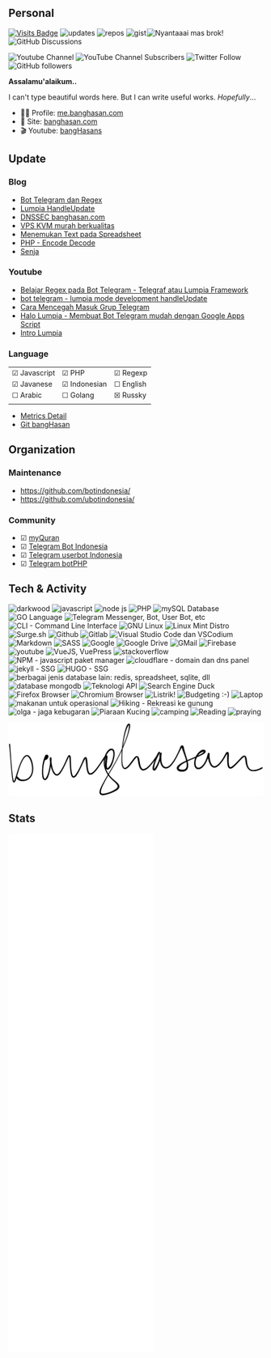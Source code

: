 ## Personal

<img align='right' src="https://i.pinimg.com/originals/66/ae/f3/66aef3b5231b5c412c4c77b3e2298ded.gif" width="230" title="Nyantaaai mas brok!">

[![Visits Badge](https://badges.pufler.dev/visits/banghasan/banghasan)](https://badges.pufler.dev) ![updates](https://badges.pufler.dev/updated/banghasan/banghasan) ![repos](https://badges.pufler.dev/repos/banghasan) ![gist](https://badges.pufler.dev/gists/banghasan) ![GitHub Discussions](https://img.shields.io/github/discussions/banghasan/komentar?label=web-comments)

![Youtube Channel](https://img.shields.io/badge/bangHasans-red?&style=social&logo=youtube)
![YouTube Channel Subscribers](https://img.shields.io/youtube/channel/subscribers/UCttb2hoQ07DOzsJjeLqtWsA)
![Twitter Follow](https://img.shields.io/twitter/follow/hasanudinhs?style=social)
![GitHub followers](https://img.shields.io/github/followers/banghasan?style=social) 

**Assalamu'alaikum..**

I can't type beautiful words here. But I can write useful works. _Hopefully_...

- 🙋🏽 Profile: [me.banghasan.com](https://me.banghasan.com)
- 🔖 Site: [banghasan.com](https://banghasan.com)
- 🎬 Youtube: [bangHasans](https://youtube.com/bangHasans)

## Update

### Blog
<!-- BLOG-POST-LIST:START -->
- [Bot Telegram dan Regex](https://banghasan.com/post/2021/11/02/lumpia-dan-regex/)
- [Lumpia HandleUpdate](https://banghasan.com/post/2021/10/31/lumpia-mode-development/)
- [DNSSEC banghasan.com](https://banghasan.com/post/2021/10/24/dnssec-banghasan/)
- [VPS KVM murah berkualitas](https://banghasan.com/post/2021/10/19/vps-kvm-murmer/)
- [Menemukan Text pada Spreadsheet](https://banghasan.com/post/2021/10/18/gas-spreadsheet-mencari-text/)
- [PHP - Encode Decode](https://banghasan.com/post/2021/10/17/php-encode-decode/)
- [Senja](https://banghasan.com/post/2021/10/09/senja-pra-maghrib/)
<!-- BLOG-POST-LIST:END -->

### Youtube

<!-- Youtube:START -->
- [Belajar Regex pada Bot Telegram - Telegraf atau Lumpia Framework](https://www.youtube.com/watch?v=AhWcDWDAMtU)
- [bot telegram - lumpia mode development handleUpdate](https://www.youtube.com/watch?v=MBhSxf7Qnww)
- [Cara Mencegah Masuk Grup Telegram](https://www.youtube.com/watch?v=FXhowr8wSuY)
- [Halo Lumpia - Membuat Bot Telegram mudah dengan Google Apps Script](https://www.youtube.com/watch?v=H_GBc1nfqcA)
- [Intro Lumpia](https://www.youtube.com/watch?v=IwV6pkco_CY)
<!-- Youtube:END -->

### Language

||||
|-|-|-|
|&#9745; Javascript|&#9745; PHP|&#9745; Regexp|
|&#9745; Javanese |&#9745; Indonesian|&#9744; English|
|&#9744; Arabic|&#9744; Golang|&#9746; Russky|
||||

- [Metrics Detail](https://metrics.lecoq.io/about/banghasan)
- [Git bangHasan](https://git.banghasan.com/)

<!-- ![Top Lang](https://github-readme-stats.vercel.app/api/top-langs/?username=banghasan&layout=compact) -->

## Organization

### Maintenance

- https://github.com/botindonesia/
- https://github.com/ubotindonesia/

### Community

- &#9745; [myQuran](https://myquran.org)
- &#9745; [Telegram Bot Indonesia](https://t.me/botindonesia)
- &#9745; [Telegram userbot Indonesia](https://t.me/ubotindonesia)
- &#9745; [Telegram botPHP](https://t.me/botindonesia)

## Tech & Activity

<img data-v-60b9a85e="" src="https://banghasan.com/img/icons/domain.png" alt="darkwood" title="domain dan website"> <img data-v-60b9a85e="" src="https://banghasan.com/img/icons/javascript--v1.png" title="javascript"> <img data-v-60b9a85e="" src="https://banghasan.com/img/icons/nodejs.png" title="node js"> <img data-v-60b9a85e="" src="https://banghasan.com/img/icons/php-logo.png" title="PHP"> <img data-v-60b9a85e="" src="https://banghasan.com/img/icons/mysql-logo.png" title="mySQL Database"> <img data-v-60b9a85e="" src="https://banghasan.com/img/icons/golang.png" title="GO Language"> <img data-v-60b9a85e="" src="https://banghasan.com/img/icons/telegram-app--v1.png" title="Telegram Messenger, Bot, User Bot, etc"> <img data-v-60b9a85e="" src="https://banghasan.com/img/icons/bash.png" title="CLI - Command Line Interface"> <img data-v-60b9a85e="" src="https://banghasan.com/img/icons/linux--v1.png" title="GNU Linux"> <img data-v-60b9a85e="" src="https://banghasan.com/img/icons/linux-mint.png" title="Linux Mint Distro"> <img data-v-60b9a85e="" src="https://banghasan.com/img/icons/surge-logo.svg" title="Surge.sh" height="90"> <img data-v-60b9a85e="" src="https://banghasan.com/img/icons/github.png" title="Github"> <img data-v-60b9a85e="" src="https://banghasan.com/img/icons/gitlab.png" title="Gitlab"> <img data-v-60b9a85e="" src="https://banghasan.com/img/icons/visual-studio-code-2019.png" title="Visual Studio Code dan VSCodium"> <img data-v-60b9a85e="" src="https://banghasan.com/img/icons/markdown--v2.png" title="Markdown"> <img data-v-60b9a85e="" src="https://banghasan.com/img/icons/sass-avatar.png" title="SASS"> <img data-v-60b9a85e="" src="https://banghasan.com/img/icons/google-logo.png" title="Google"> <img data-v-60b9a85e="" src="https://banghasan.com/img/icons/google-drive--v1.png" title="Google Drive"> <img data-v-60b9a85e="" src="https://banghasan.com/img/icons/gmail-new.png" title="GMail"> <img data-v-60b9a85e="" src="https://banghasan.com/img/icons/google-firebase-console.png" title="Firebase"> <img data-v-60b9a85e="" src="https://banghasan.com/img/icons/youtube.png" alt="youtube" title="Youtube"> <img data-v-60b9a85e="" src="https://banghasan.com/img/icons/vue-js.png" title="VueJS, VuePress"> <img data-v-60b9a85e="" src="https://banghasan.com/img/icons/stackoverflow.png" alt="stackoverflow" title="stackoverflow"> <img data-v-60b9a85e="" src="https://banghasan.com/img/icons/npm.png" title="NPM - javascript paket manager"> <img data-v-60b9a85e="" src="https://banghasan.com/img/icons/cloudflare.png" title="cloudflare - domain dan dns panel"> <img data-v-60b9a85e="" src="https://banghasan.com/img/icons/jekyll.png" title="jekyll - SSG" height="60"> <img data-v-60b9a85e="" src="https://banghasan.com/img/icons/hugo-logo-wide.svg" title="HUGO - SSG" height="46"> <img data-v-60b9a85e="" src="https://banghasan.com/img/icons/database.png" title="berbagai jenis database lain: redis, spreadsheet, sqlite, dll"> <img data-v-60b9a85e="" src="https://banghasan.com/img/icons/mongodb.png" title="database mongodb"> <img data-v-60b9a85e="" src="https://banghasan.com/img/icons/api.png" title="Teknologi API"> <img data-v-60b9a85e="" src="https://banghasan.com/img/icons/duckduckgo--v1.png" title="Search Engine Duck"> <img data-v-60b9a85e="" src="https://banghasan.com/img/icons/firefox.png" title="Firefox Browser" height="90"> <img data-v-60b9a85e="" src="https://banghasan.com/img/icons/chromium.png" title="Chromium Browser"> <img data-v-60b9a85e="" src="https://banghasan.com/img/icons/electricity-hazard.png" title="Listrik!" height="90"> <img data-v-60b9a85e="" src="https://banghasan.com/img/icons/card-in-use.png" title="Budgeting :-)"> <img data-v-60b9a85e="" src="https://banghasan.com/img/icons/laptop-coding.png" title="Laptop" height="90"> <img data-v-60b9a85e="" src="https://banghasan.com/img/icons/rice-bowl.png" title="makanan untuk operasional"> <img data-v-60b9a85e="" src="https://banghasan.com/img/icons/trekking.png" title="Hiking - Rekreasi ke gunung" height="90"> <img data-v-60b9a85e="" src="https://banghasan.com/img/icons/running.png" title="olga - jaga kebugaran" height="90"> <img data-v-60b9a85e="" src="https://banghasan.com/img/icons/cat-emoji.png" title="Piaraan Kucing"> <img data-v-60b9a85e="" src="https://banghasan.com/img/icons/camping-tent.png" title="camping"> <img data-v-60b9a85e="" src="https://banghasan.com/img/icons/reading.png" title="Reading"> <img data-v-60b9a85e="" src="https://banghasan.com/img/icons/kaaba-emoji.png" title="praying">


![ttd](./banghasan.svg)

## Stats

![Metrics](./github-metrics.svg)
